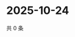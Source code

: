 # 2025-10-24

共 0 条

<!-- BEGIN ZHIHUVIDEO -->
<!-- 最后更新时间 Fri Oct 24 2025 03:09:29 GMT+0800 (China Standard Time) -->

<!-- END ZHIHUVIDEO -->
